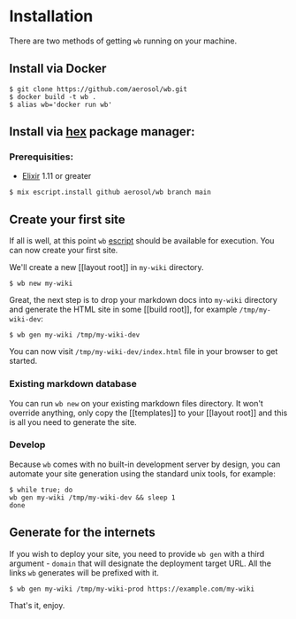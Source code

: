 # Installation

There are two methods of getting `wb` running on your machine.

## Install via Docker

```
$ git clone https://github.com/aerosol/wb.git
$ docker build -t wb .
$ alias wb='docker run wb'
```

## Install via [hex](https://hex.pm/) package manager:

### Prerequisities:
  - [Elixir](https://elixir-lang.org/) 1.11 or greater


```
$ mix escript.install github aerosol/wb branch main
```

## Create your first site

If all is well, at this point `wb` [escript](https://hexdocs.pm/mix/master/Mix.Tasks.Escript.Build.html) 
should be available for execution. You can now create your first site.

We'll create a new [[layout root]] in `my-wiki` directory.

```
$ wb new my-wiki
```

Great, the next step is to drop your markdown docs into `my-wiki` directory and
generate the HTML site in some [[build root]], for example `/tmp/my-wiki-dev`:

```
$ wb gen my-wiki /tmp/my-wiki-dev
```

You can now visit `/tmp/my-wiki-dev/index.html` file in your browser to get
started.

### Existing markdown database

You can run `wb new` on your existing markdown files directory. It won't
override anything, only copy the [[templates]] to your [[layout root]] and
this is all you need to generate the site.

### Develop

Because `wb` comes with no built-in development server by design, you can automate your
site generation using the standard unix tools, for example:

```
$ while true; do
wb gen my-wiki /tmp/my-wiki-dev && sleep 1
done
```

## Generate for the internets

If you wish to deploy your site, you need to provide `wb gen` with a third
argument - `domain` that will designate the deployment target URL. 
All the links `wb` generates will be prefixed with it.

```
$ wb gen my-wiki /tmp/my-wiki-prod https://example.com/my-wiki
```

That's it, enjoy.
